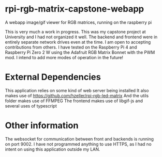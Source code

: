 # rpi-rgb-matrix-capstone-webapp
A webapp image/gif viewer for RGB matrices, running on the raspberry pi


This is very much a work in progress. This was my capstone project at University and I had not organized it well. The backend and frontend were in entirely separate network drives even at the time. 
I am open to accepting contributions from others. I have tested on the Raspberry Pi 4 and Raspberry Pi Zero 2 W using the Adafruit RGB Matrix Bonnet with the PWM mod. 
I intend to add more modes of operation in the future!

# External Dependencies
This application relies on some kind of web server being installed
It also makes use of https://github.com/hzeller/rpi-rgb-led-matrix
And the utils folder makes use of FFMPEG
The frontend makes use of libgif-js and several uses of typescript

# Other information
The websocket for communication between front and backends is running on port 9002. 
I have not programmed anything to use HTTPS, as I had no intent on using this application outside my LAN.
